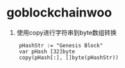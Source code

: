# goblockchainwoo

1. 使用copy进行字符串到byte数组转换

```	
    pHashStr := "Genesis Block"
	var pHash [32]byte
	copy(pHash[:], []byte(pHashStr))
```